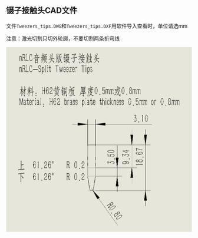 ## 镊子接触头CAD文件

文件`Tweezers_tips.DWG`和`Tweezers_tips.DXF`用软件导入查看时，单位请选mm

注意：激光切割只切外轮廓，不要切割两条折弯线

![](../Images/预览，注意单位是mm.png)
